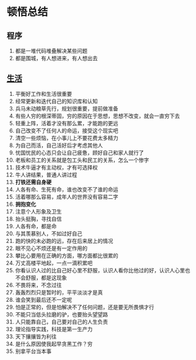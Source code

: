 # 顿悟总结

## 程序
1. 都是一堆代码堆叠解决某些问题
2. 都是围城，有人想进来，有人想出去

## [生活](summary/sheng-huo.md)
1. 平衡好工作和生活很重要
2. 经常更新和迭代自己的知识库和认知
3. 兵马未动粮草先行，规划很重要，提前做准备
4. 有些人穷的根深蒂固，穷的原因在于思想，思想不改变，就会一直穷下去
5. 轻重上阵，活着才没有那么累，才能跑的更远
6. 自己改变不了任何人的命运，接受这个现实吧
7. 清空一些烦恼，在小事儿上不要花费太多精力
8. 为自己而活，自己活好后才考虑其他人
9. 忧国忧民的心态只会让自己疲惫，顾好自己和家人就行了
10. 老板和员工的关系就是包工头和民工的关系，怎么一个惨字
11. 技术牛逼才有主动权，才有可选择权
12. 牛人讲结果，普通人讲过程
13. **打铁还需自身硬**
14. 人各有命、生死有命，谁也改变不了谁的命运
15. 活着哪那么容易，成年人的世界没有容易二字
16. **拥抱变化**
17. 注意个人形象及卫生
18. 抬头挺胸，寻找自信
19. 人各有命，都是命
20. 与其羡慕别人，不如过好自己
21. 跑的快的未必跑的远，存在后来居上的情况
22. 眼不见心不烦还是有一定作用的
23. 攀比心要用在正确的方面，哪方面都比很累的
24. 万丈高楼平地起，一点一滴积累吧
25. 你看认识人过的比自己好心里不舒服，认识人看你比他过的好，认识人心里也不会舒服，都是这现象
26. 不畏将来，不念过往
27. 轰轰烈烈只是暂时的，平平淡淡才是真
28. 谁会笑到最后还不一定呢
29. 怕是正常的，但是怕解决不了任何问题，还是要无所畏惧才行
30. 不能只当低头拉磨的驴，也要抬头望望路
31. 人只能靠自己，自己要对自己的人生负责
32. 理论指导实践，科技是第一生产力
33. 天下攘攘皆为利往
34. 是什么原因使我起早贪黑工作？穷
35. 别拿平台当本事












